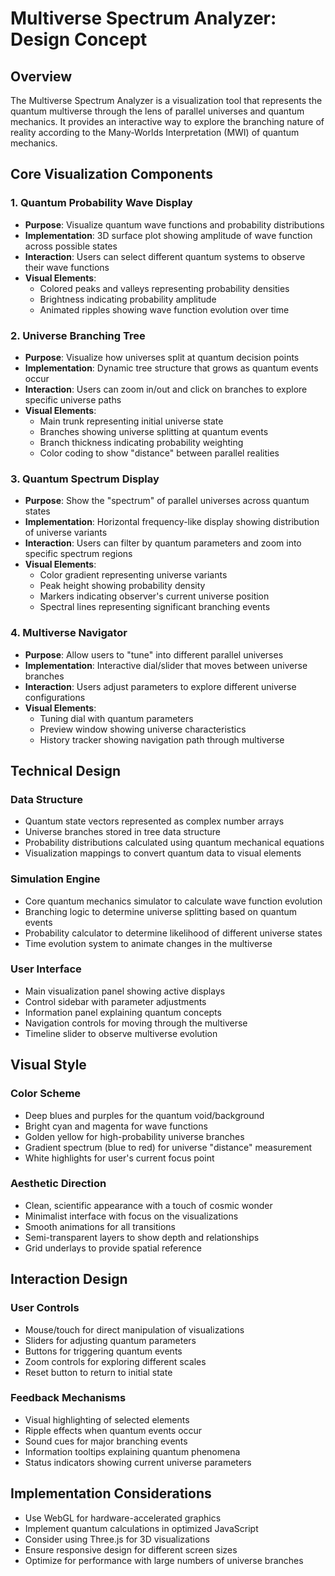 # Multiverse Spectrum Analyzer: Design Concept

## Overview
The Multiverse Spectrum Analyzer is a visualization tool that represents the quantum multiverse through the lens of parallel universes and quantum mechanics. It provides an interactive way to explore the branching nature of reality according to the Many-Worlds Interpretation (MWI) of quantum mechanics.

## Core Visualization Components

### 1. Quantum Probability Wave Display
- **Purpose**: Visualize quantum wave functions and probability distributions
- **Implementation**: 3D surface plot showing amplitude of wave function across possible states
- **Interaction**: Users can select different quantum systems to observe their wave functions
- **Visual Elements**: 
  - Colored peaks and valleys representing probability densities
  - Brightness indicating probability amplitude
  - Animated ripples showing wave function evolution over time

### 2. Universe Branching Tree
- **Purpose**: Visualize how universes split at quantum decision points
- **Implementation**: Dynamic tree structure that grows as quantum events occur
- **Interaction**: Users can zoom in/out and click on branches to explore specific universe paths
- **Visual Elements**:
  - Main trunk representing initial universe state
  - Branches showing universe splitting at quantum events
  - Branch thickness indicating probability weighting
  - Color coding to show "distance" between parallel realities

### 3. Quantum Spectrum Display
- **Purpose**: Show the "spectrum" of parallel universes across quantum states
- **Implementation**: Horizontal frequency-like display showing distribution of universe variants
- **Interaction**: Users can filter by quantum parameters and zoom into specific spectrum regions
- **Visual Elements**:
  - Color gradient representing universe variants
  - Peak height showing probability density
  - Markers indicating observer's current universe position
  - Spectral lines representing significant branching events

### 4. Multiverse Navigator
- **Purpose**: Allow users to "tune" into different parallel universes
- **Implementation**: Interactive dial/slider that moves between universe branches
- **Interaction**: Users adjust parameters to explore different universe configurations
- **Visual Elements**:
  - Tuning dial with quantum parameters
  - Preview window showing universe characteristics
  - History tracker showing navigation path through multiverse

## Technical Design

### Data Structure
- Quantum state vectors represented as complex number arrays
- Universe branches stored in tree data structure
- Probability distributions calculated using quantum mechanical equations
- Visualization mappings to convert quantum data to visual elements

### Simulation Engine
- Core quantum mechanics simulator to calculate wave function evolution
- Branching logic to determine universe splitting based on quantum events
- Probability calculator to determine likelihood of different universe states
- Time evolution system to animate changes in the multiverse

### User Interface
- Main visualization panel showing active displays
- Control sidebar with parameter adjustments
- Information panel explaining quantum concepts
- Navigation controls for moving through the multiverse
- Timeline slider to observe multiverse evolution

## Visual Style

### Color Scheme
- Deep blues and purples for the quantum void/background
- Bright cyan and magenta for wave functions
- Golden yellow for high-probability universe branches
- Gradient spectrum (blue to red) for universe "distance" measurement
- White highlights for user's current focus point

### Aesthetic Direction
- Clean, scientific appearance with a touch of cosmic wonder
- Minimalist interface with focus on the visualizations
- Smooth animations for all transitions
- Semi-transparent layers to show depth and relationships
- Grid underlays to provide spatial reference

## Interaction Design

### User Controls
- Mouse/touch for direct manipulation of visualizations
- Sliders for adjusting quantum parameters
- Buttons for triggering quantum events
- Zoom controls for exploring different scales
- Reset button to return to initial state

### Feedback Mechanisms
- Visual highlighting of selected elements
- Ripple effects when quantum events occur
- Sound cues for major branching events
- Information tooltips explaining quantum phenomena
- Status indicators showing current universe parameters

## Implementation Considerations
- Use WebGL for hardware-accelerated graphics
- Implement quantum calculations in optimized JavaScript
- Consider using Three.js for 3D visualizations
- Ensure responsive design for different screen sizes
- Optimize for performance with large numbers of universe branches
